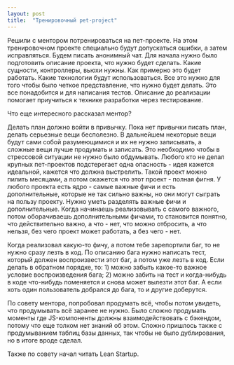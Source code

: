 ```yaml
---
layout: post
title:  "Тренировочный pet-project"
---
```

Решили с ментором потренироваться на пет-проекте. На этом тренировочном проекте специально будут допускаться ошибки, а затем исправляться. Будем писать анонимный чат. Для начала нужно было подготовить описание проекта, что нужно будет сделать. Какие сущности, контроллеры, вьюхи нужны. Как примерно это будет работать. Какие технологии будут использоваться. Все это нужно для того чтобы было четкое представление, что нужно будет делать.
Это все понадобится и для написания тестов. Описание до реализации помогает приучиться к технике разработки через тестирование.


Что еще интересного рассказал ментор?

Делать план должно войти в привычку. Пока нет привычки писать план, делать серьезные вещи бесполезно. В дальнейшем некоторые вещи будут сами собой разумеющимися и их не нужно записывать, а сложные вещи лучше продумать и записать. Это необходимо чтобы в стрессовой ситуации не нужно было обдумывать.
Любого кто не делал крупных пет-проектов подстерегает одна опасность - идея кажется идеальной, кажется что должна выстрелить. Такой проект можно пилить месяцами, а потом окажется что этот проект - полная фигня.
У любого проекта есть ядро - самые важные фичи и есть дополнительные, которые не так сильно важны, но они могут сыграть на пользу проекту. Нужно уметь разделять важные фичи и дополнительные. Когда начинаешь реализовывать с самого важного, потом оборачиваешь дополнительными фичами, то становится понятно, что действительно важно, а что - нет, что можно отбросить, а что нельзя, без чего проект может работать, а без чего - нет.

Когда реализовал какую-то фичу, а потом тебе зарепортили баг, то не нужно сразу лезть в код. По описанию бага нужно написать тест, который должен воспроизвести этот баг, а потом уже лезть в код. Если делать в обратном порядке, то: 1) можно забыть какое-то важное условие воспроизведения бага; 2) можно забить на тест и когда-нибудь в коде что-нибудь поменяется и снова может вылезти этот баг. А если хоть один пользователь добрался до бага, то и другие доберутся.


По совету ментора, попробовал продумать всё, чтобы потом увидеть, что продумывать всё заранее не нужно. Было сложно продумать моменты где JS-компоненты должны взаимодействовать с бэкендом, потому что еще толком нет знаний об этом. Сложно пришлось также с продумыванием таблиц базы данных, так чтобы не было дублирования, но в итоге вроде сделал.

Также по совету начал читать Lean Startup.
